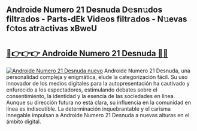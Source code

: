 ## Androide Numero 21 Desnuda D𝚎sn𝚞dos filtr𝚊dos - Parts-dEk Vid𝚎os filtr𝚊dos - N𝚞evas f𝚘tos atr𝚊ctivas xBweU

# <h2><a href="http://mb1jx23.tromn.icu/?c=Androide+Numero+21+Desnuda">🔗👉👉👉 Androide Numero 21 Desnuda 🔗🔗</a></h2>

[![Androide Numero 21 Desnuda nuevo](https://i.imgur.com/pEAQMta.gif)](http://mb1jx23.tromn.icu/?c=Androide+Numero+21+Desnuda)
Androide Numero 21 Desnuda, una personalidad compleja y enigmática, elude la categorización fácil. Su uso innovador de los medios digitales para la autopresentación ha cautivado y enfurecido a los espectadores, estimulando debates sobre el consentimiento, la identidad y la esencia de las sociedades en línea. Aunque su dirección futura no está clara, su influencia en la comunidad en línea es indiscutible. La determinación inquebrantable y el carisma innegable impulsan a Androide Numero 21 Desnuda a nuevas alturas en el ámbito digital.
